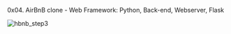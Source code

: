 0x04. AirBnB clone - Web Framework: Python, Back-end, Webserver, Flask

![hbnb_step3](https://github.com/user-attachments/assets/a6672f4c-6762-4158-99f4-f5074b757e01)
